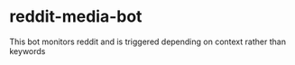 # reddit-media-bot
This bot monitors reddit and is triggered depending on context rather than keywords
